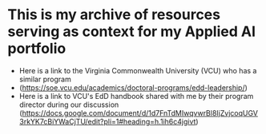 # This is my archive of resources serving as context for my Applied AI portfolio
- Here is a link to the Virginia Commonwealth University (VCU) who has a similar program
- (https://soe.vcu.edu/academics/doctoral-programs/edd-leadership/)
- Here is a link to VCU's EdD handbook shared with me by their program director during our discussion (https://docs.google.com/document/d/1d7FnTdMIwqvwrBl8IjZvjcoqUGV3rkYK7cBiYWaCjTU/edit?pli=1#heading=h.1ih6c4jgivt)
